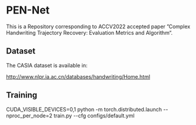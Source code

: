 # PEN-Net
This is a Repository corresponding to ACCV2022 accepted paper ”Complex Handwriting Trajectory Recovery: Evaluation Metrics and Algorithm“. 


## Dataset
The CASIA dataset is available in:

http://www.nlpr.ia.ac.cn/databases/handwriting/Home.html

## Training
CUDA_VISIBLE_DEVICES=0,1 python -m torch.distributed.launch --nproc_per_node=2 train.py --cfg configs/default.yml
